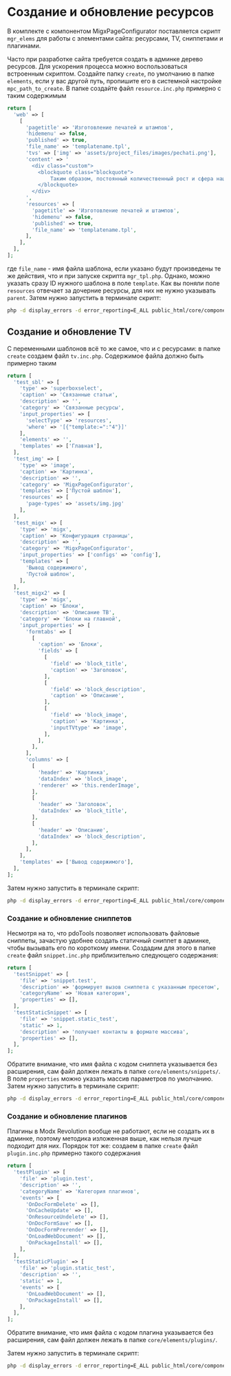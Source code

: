 # Создание и обновление ресурсов

В комплекте с компонентом MigxPageConfigurator поставляется скрипт `mgr_elems` для работы с элементами сайта: ресурсами, TV, сниппетами и плагинами.

Часто при разработке сайта требуется создать в админке дерево ресурсов. Для ускорения процесса можно воспользоваться встроенным скриптом. Создайте папку `create`, по умолчанию в папке `elements`, если у вас другой путь, пропишите его в системной настройке `mpc_path_to_create`. В папке создайте файл `resource.inc.php` примерно с таким содержимым

```php
return [
  'web' => [
    [
      'pagetitle' => 'Изготовление печатей и штампов',
      'hidemenu' => false,
      'published' => true,
      'file_name' => 'templatename.tpl',
      'tvs' => ['img' => 'assets/project_files/images/pechati.png'],
      'content' => '
        <div class="custom">
          <blockquote class="blockquote">
              Таким образом, постоянный количественный рост и сфера нашей активности однозначно определяет каждого участника как способного принимать собственные решения касаемо стандартных подходов.
          </blockquote>
        </div>
      ',
      'resources' => [
        'pagetitle' => 'Изготовление печатей и штампов',
        'hidemenu' => false,
        'published' => true,
        'file_name' => 'templatename.tpl',
      ],
    ],
  ],
];
```

где `file_name` - имя файла шаблона, если указано будут произведены те же действия, что и при запуске скрипта `mgr_tpl.php`. Однако, можно указать сразу ID нужного шаблона в
поле `template`. Как вы поняли поле `resources` отвечает за дочерние ресурсы, для них не нужно указывать `parent`.
Затем нужно запустить в терминале скрипт:

```sh
php -d display_errors -d error_reporting=E_ALL public_html/core/components/migxpageconfigurator/console/mgr_elems.php resource
```

## Создание и обновление TV

С переменными шаблонов всё то же самое, что и с ресурсами: в папке `create` создаем файл `tv.inc.php`. Содержимое файла должно быть примерно таким

```php
return [
  'test_sbl' => [
    'type' => 'superboxselect',
    'caption' => 'Связанные статьи',
    'description' => '',
    'category' => 'Связанные ресурсы',
    'input_properties' => [
      'selectType' => 'resources',
      'where' => '[{"template:=":"4"}]'
    ],
    'elements' => '',
    'templates' => ['Главная'],
  ],
  'test_img' => [
    'type' => 'image',
    'caption' => 'Картинка',
    'description' => '',
    'category' => 'MigxPageConfigurator',
    'templates' => ['Пустой шаблон'],
    'resources' => [
      'page-types' => 'assets/img.jpg'
    ],
  ],
  'test_migx' => [
    'type' => 'migx',
    'caption' => 'Конфигурация страницы',
    'description' => '',
    'category' => 'MigxPageConfigurator',
    'input_properties' => ['configs' => 'config'],
    'templates' => [
      'Вывод содержимого',
      'Пустой шаблон',
    ],
  ],
  'test_migx2' => [
    'type' => 'migx',
    'caption' => 'Блоки',
    'description' => 'Описание ТВ',
    'category' => 'Блоки на главной',
    'input_properties' => [
      'formtabs' => [
        [
          'caption' => 'Блоки',
          'fields' => [
            [
              'field' => 'block_title',
              'caption' => 'Заголовок',
            ],
            [
              'field' => 'block_description',
              'caption' => 'Описание',
            ],
            [
              'field' => 'block_image',
              'caption' => 'Картинка',
              'inputTVtype' => 'image',
            ],
          ],
        ],
      ],
      'columns' => [
        [
          'header' => 'Картинка',
          'dataIndex' => 'block_image',
          'renderer' => 'this.renderImage',
        ],
        [
          'header' => 'Заголовок',
          'dataIndex' => 'block_title',
        ],
        [
          'header' => 'Описание',
          'dataIndex' => 'block_description',
        ],
      ],
    ],
    'templates' => ['Вывод содержимого'],
  ],
];
```

Затем нужно запустить в терминале скрипт:

```sh
php -d display_errors -d error_reporting=E_ALL public_html/core/components/migxpageconfigurator/console/mgr_elems.php tv
```

### Создание и обновление сниппетов

Несмотря на то, что pdoTools позволяет использовать файловые сниппеты, зачастую удобнее создать статичный сниппет в админке, чтобы вызывать его по короткому имени. Создадим для этого в папке `create` файл `snippet.inc.php` приблизительно следующего содержания:

```php
return [
  'testSnippet' => [
    'file' => 'snippet.test',
    'description' => 'формирует вызов сниппета с указанным пресетом',
    'categoryName' => 'Новая категория',
    'properties' => [],
  ],
  'testStaticSnippet' => [
    'file' => 'snippet.static_test',
    'static' => 1,
    'description' => 'получает контакты в формате массива',
    'properties' => [],
  ],
];
```

Обратите внимание, что имя файла с кодом сниппета указывается без расширения, сам файл должен лежать в папке `core/elements/snippets/`. В поле `properties` можно указать массив параметров по умолчанию.
Затем нужно запустить в терминале скрипт:

```sh
php -d display_errors -d error_reporting=E_ALL public_html/core/components/migxpageconfigurator/console/mgr_elems.php snippet
```

### Создание и обновление плагинов

Плагины в Modx Revolution вообще не работают, если не создать их в админке, поэтому методика изложенная выше, как нельзя лучше подходит для них. Порядок тот же: cоздаем в папке `create` файл `plugin.inc.php` примерно такого содержания

```php
return [
  'testPlugin' => [
    'file' => 'plugin.test',
    'description' => '',
    'categoryName' => 'Категория плагинов',
    'events' => [
      'OnDocFormDelete' => [],
      'OnCacheUpdate' => [],
      'OnResourceUndelete' => [],
      'OnDocFormSave' => [],
      'OnDocFormPrerender' => [],
      'OnLoadWebDocument' => [],
      'OnPackageInstall' => [],
    ],
  ],
  'testStaticPlugin' => [
    'file' => 'plugin.static_test',
    'description' => '',
    'static' => 1,
    'events' => [
      'OnLoadWebDocument' => [],
      'OnPackageInstall' => [],
    ],
  ],
];
```

Обратите внимание, что имя файла с кодом плагина указывается без расширения, сам файл должен лежать в папке `core/elements/plugins/`.

Затем нужно запустить в терминале скрипт:

```sh
php -d display_errors -d error_reporting=E_ALL public_html/core/components/migxpageconfigurator/console/mgr_elems.php plugin
```
